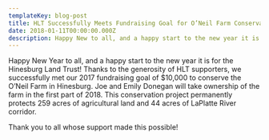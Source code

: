 ```yaml
---
templateKey: blog-post
title: HLT Successfully Meets Fundraising Goal for O’Neil Farm Conservation Project!
date: 2018-01-11T00:00:00.000Z
description: Happy New to all, and a happy start to the new year it is for the Hinesburg Land Trust! Thanks to the generosity of HLT supporters, we successfully met our 2017 fundraising goal of $10,000 to conserve the O’Neil Farm in Hinesburg.
---
```


Happy New Year to all, and a happy start to the new year it is for the Hinesburg Land Trust! Thanks to the generosity of HLT supporters, we successfully met our 2017 fundraising goal of $10,000 to conserve the O’Neil Farm in Hinesburg. Joe and Emily Donegan will take ownership of the farm in the first part of 2018. This conservation project permanently protects 259 acres of agricultural land and 44 acres of LaPlatte River corridor.

Thank you to all whose support made this possible!
